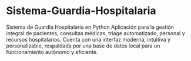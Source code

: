 # Sistema-Guardia-Hospitalaria
Sistema de Guardia Hospitalaria en Python Aplicación para la gestión integral de pacientes, consultas médicas, triage automatizado, personal y recursos hospitalarios. Cuenta con una interfaz moderna, intuitiva y personalizable, respaldada por una base de datos local para un funcionamiento autónomo y eficiente.

